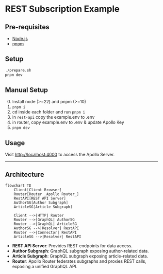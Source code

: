 # REST Subscription Example

## Pre-requisites

- [Node.js](https://nodejs.org/)
- [pnpm](https://pnpm.io/)

## Setup

```sh
./prepare.sh
pnpm dev
```

## Manual Setup

0. Install node (>=22) and pnpm (>=10)
1. `pnpm i`
2. cd inside each folder and run `pnpm i`
3. in `rest-api` copy the example.env to .env
4. in router, copy example.env to .env & update Apollo Key
5. `pnpm dev`

## Usage

Visit [http://localhost:4000](http://localhost:4000) to access the Apollo Server.

---

## Architecture

```mermaid
flowchart TD
    Client[Client Browser]
    Router[Router _Apollo Router_]
    RestAPI[REST API Server]
    AuthorSG[Author Subgraph]
    ArticleSG[Article Subgraph]

    Client -->|HTTP| Router
    Router -->|GraphQL| AuthorSG
    Router -->|GraphQL| ArticleSG
    AuthorSG -->|Resolver| RestAPI
    Router -->|Connector| RestAPI
    ArticleSG -->|Resolver| RestAPI
```

- **REST API Server**: Provides REST endpoints for data access.
- **Author Subgraph**: GraphQL subgraph exposing author-related data.
- **Article Subgraph**: GraphQL subgraph exposing article-related data.
- **Router**: Apollo Router federates subgraphs and proxies REST calls, exposing a unified GraphQL API.
